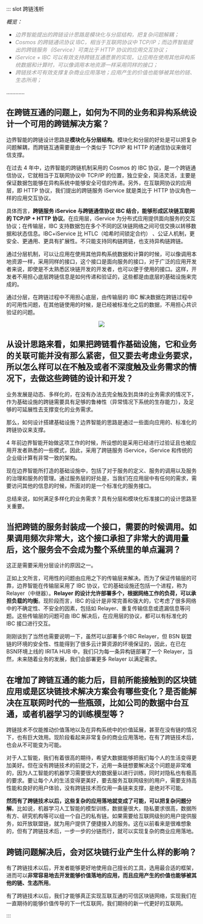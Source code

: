 ::: slot 跨链浅析

*概览：*

- <font COLOR ="#949494">*边界智能提出的跨链设计思路是模块化与分层结构，把复杂问题解耦；*</font>
- <font COLOR ="#949494">*Cosmos 的跨链通讯协议 IBC，相当于互联网协议中 TCP/IP；而边界智能提出的跨链服务（iService）可类比于 HTTP 协议的应用交互协议；*</font>
- <font COLOR ="#949494">*iService + IBC 可以有效支持跨链互通愿景的实现，让应用在使用其他异构系统数据和计算时，可以像调用本地资源一样采用同样的接口；*</font>
- <font COLOR ="#949494">*跨链技术可有效支撑复杂商业应用落地；应用产生的价值也能够被其他的链、生态所用；*</font>

…………

## 在跨链互通的问题上，如何为不同的业务和异构系统设计一个可用的跨链解决方案？

边界智能的跨链设计思路是**模块化与分层结构**。模块化和分层的好处是可以把复杂问题解耦，而跨链互通需要是由一个类似于 TCP/IP 和 HTTP 的通信协议来做可信支撑。

在过去 4 年中，边界智能的跨链机制采用的 Cosmos 的 IBC 协议，是一个跨链通信协议，它就相当于互联网协议中 TCP/IP 的位置，独立安全，简洁灵活，主要是保证数据包能够在异构系统中能够安全可信的传递。另外，在互联网协议的应用层，即 HTTP 协议，我们提出的跨链服务 iService 就是类比于 HTTP 协议角色一样的应用交互协议。

具体而言，**跨链服务 iService 与跨链通信协议 IBC 结合，能够形成区块链互联网的 TCP/IP + HTTP 协议**。在应用层，iService 为分布式应用提供面向服务的交互协议；在传输层，IBC 支持数据包在多个不同的区块链网络之间可信交换以转移数据和状态信息。IBC+iService 比 HTLC（哈希时间锁定合约） 、公证人机制，更安全、更通用、更具有扩展性。不只能支持同构链跨链，也支持异构链跨链。

通过分层机制，可以让应用在使用其他异构系统数据和计算的时候，可以像调用本地资源一样，采用同样的接口，这个接口是面向服务的接口，对于广泛的应用开发者来说，即使是不太熟悉区块链开发的开发者，也可以便于使用的接口。这样，开发者不用担心底层跨链信息是如何传递和验证的，这些都是由底层的基础设施来完成的。

通过分层，在跨链过程中不用担心底层，由传输层的 IBC 解决数据在跨链过程中的可用性问题，在其他链使用的时候，是已经被标准化之后的数据，不用担心共识验证的问题。

<div align=center><img src="https://stage.bianjie.ai/resources/IRITA/IRITA-HOME-Map/blog0/kualianqianxi01.jpeg" ></div>


## **从设计思路来看，如果把跨链看作基础设施，它和业务的关联可能并没有那么紧密，但又要去考虑业务要求，所以怎么样可以在不触及或者不深度触及业务需求的情况下，去做这些跨链的设计和开发？**

业务发展是动态、多样化的，在没有办法去完全触及到具体的业务需求的情况下，作为基础设施的跨链需要具有足够的鲁棒性（异常情况下系统的生存能力），及足够的可延展性去支撑变化的业务需求。

那么，如何设计搭建基础设施？边界智能的思路是通过一些面向应用的、标准化的跨链协议来支撑。

4 年前边界智能开始做这项工作的时候，所设想的是采用已经进行过验证且也被应用开发者熟悉的一些模式，因此，采用了跨链服务 iService，iService 和传统的企业级计算有非常一致的架构。

现在边界智能所打造的基础设施中，包括了对于服务的定义、服务的调用以及服务的治理和服务的管理。通过服务层的好处是，当我们在应用层中有任何的需求，需要访问其他的信息的时候，所面对的是一个标准化的服务接口。

总结来说，如何满足多样化的业务需求？具有分层和模块化标准接口的设计思路至关重要。

## **当把跨链的服务封装成一个接口，需要的时候调用。如果调用频次非常大，这个接口承担了非常大的调用量后，这个服务会不会成为整个系统里的单点漏洞？**

这正是需要采用分层设计的原因之一。

正如上文所言，可用性的问题由应用之下的传输层来解决。而为了保证传输层的可靠，边界智能在传输层采用了 IBC 协议，它的基础设施还包括一个进程，称为 Relayer（中继器）。**Relayer 的设计允许部署多个，根据网络工作的负荷，可以承担负载的均衡**。现阶段而言，IBC 的设计是非常完善和强大的，它考虑了很多网络中的不确定性、不安全的因素，包括如 Relayer、重复传输信息或遗漏信息等问题。这些传输层的问题可由 IBC 解决后，在应用层的协议，都可以有标准化的 IBC 接口进行交互。

刚刚谈到了当然也需要说明一下，虽然可以部署多个IBC Relayer，但 BSN 联盟链的环境的安全性、性能得到了很多云计算资源的环境保证的，因此，在已在 BSN环境上线的 IRITA HUB 中，我们只为每一条异构链部署了一个 Relayer，当然，未来随着业务的发展，我们会部署更多 Relayer 以满足需求。

## **在增加了跨链互通的能力后，目前所能接触到的区块链应用或是区块链技术解决方案会有哪些变化？是否能解决在互联网时代的一些瓶颈，比如公司的数据中台互通，或者机器学习的训练模型等？**

跨链技术不仅能推动价值落地以及在异构系统中的价值延展，甚至在没有链的情况下，也有巨大效用。现阶段看起来非常复杂的商业应用落地，在有了跨链技术后，也会从不可能变为可能。

对于人工智能，我们有着很高的期待，希望大数据能够把我们每个人的生活变得更加美好。但在没有跨链技术的前提之下，近用一条链想要解决这个问题是非常难的，因为人工智能的机器学习需要很大的数据量以进行训练，同时对隐私也有极高的要求。要让每个人的生活变得更美好，要去服务互联网级别的用户，需要支持高性能和良好的用户体验，没有跨链技术而仅用一条链来支撑，是绝对不可能。

**然而有了跨链技术以后，这些复杂的应用落地就变成了可能，可以把复杂问题分解**。比如说，机器学习人工智能的模型训练，数据量很大，隐私要求很高，数据所有方、研究机构等可以组一个自己的私有链。如果需要给互联网级别的用户提供服务，如开放联盟链，就为用户提供了便捷接入的服务。这在以前看来是很难想象的，但有了跨链技术后，一步一步的分链而行，就可以实现复杂的商业应用落地。

## **跨链问题解决后，会对区块链行业产生什么样的影响？**

有了跨链技术以后，开发者能够更好地使用自己擅长的工具，选用最合适的框架，进而可以**非常容易地去开发能够价值落地的应用，而且应用产生的价值也能够被其他的链、生态所用**。

有了跨链技术以后，我们才能够真正实现互联互通的可信区块链网络，实现我们在一直期待的能够价值传导的下一代互联网，我们期待的新一代更好的互联网。


:::


